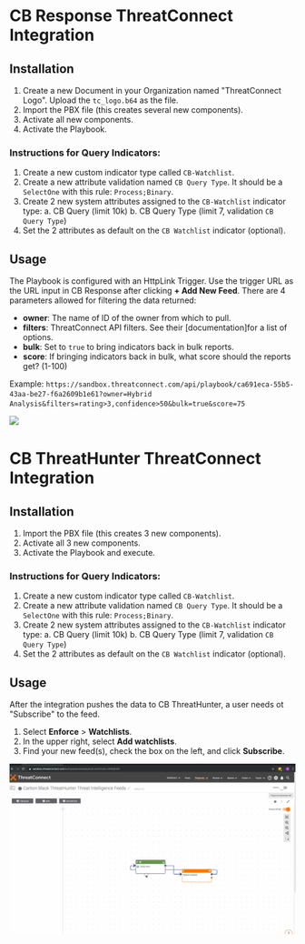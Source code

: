 # CB Response ThreatConnect Integration

## Installation 

  1. Create a new Document in your Organization named "ThreatConnect Logo". Upload the `tc_logo.b64` as the file.
  2. Import the PBX file (this creates several new components). 
  3. Activate all new components.
  7. Activate the Playbook.


### Instructions for Query Indicators:

  1. Create a new custom indicator type called `CB-Watchlist`.
  2. Create a new attribute validation named `CB Query Type`. It should be a `SelectOne` with this rule: `Process;Binary`.
  3. Create 2 new system attributes assigned to the `CB-Watchlist` indicator type:
  	a. CB Query (limit 10k)
  	b. CB Query Type (limit 7, validation `CB Query Type`)
  4. Set the 2 attributes as default on the `CB Watchlist` indicator (optional).

## Usage

The Playbook is configured with an HttpLink Trigger. Use the trigger URL as the URL input in CB Response after clicking **+ Add New Feed**. There are 4 parameters allowed for filtering the data returned:

 - **owner**: The name of ID of the owner from which to pull.
 - **filters**: ThreatConnect API filters. See their [documentation]for a list of options.
 - **bulk**: Set to `true` to bring indicators back in bulk reports.
 - **score**: If bringing indicators back in bulk, what score should the reports get? (1-100)

 Example: `https://sandbox.threatconnect.com/api/playbook/ca691eca-55b5-43aa-be27-f6a2609b1e61?owner=Hybrid Analysis&filters=rating>3,confidence>50&bulk=true&score=75`
 
![](CBR_TC_Example.gif)

# CB ThreatHunter ThreatConnect Integration

## Installation

  1. Import the PBX file (this creates 3 new components). 
  2. Activate all 3 new components.
  3. Activate the Playbook and execute.


### Instructions for Query Indicators:

  1. Create a new custom indicator type called `CB-Watchlist`.
  2. Create a new attribute validation named `CB Query Type`. It should be a `SelectOne` with this rule: `Process;Binary`.
  3. Create 2 new system attributes assigned to the `CB-Watchlist` indicator type:
  	a. CB Query (limit 10k)
  	b. CB Query Type (limit 7, validation `CB Query Type`)
  4. Set the 2 attributes as default on the `CB Watchlist` indicator (optional).

## Usage

After the integration pushes the data to CB ThreatHunter, a user needs ot "Subscribe" to the feed.

 1. Select **Enforce** > **Watchlists**.
 2. In the upper right, select **Add watchlists**.
 3. Find your new feed(s), check the box on the left, and click **Subscribe**.

![](CBTH_TC_Example.gif)
